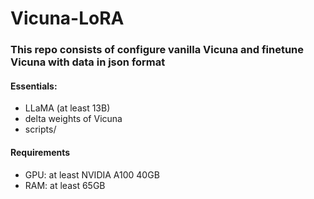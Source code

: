# Vicuna-LoRA
### This repo consists of configure vanilla Vicuna and finetune Vicuna with data in json format
#### Essentials:
- LLaMA (at least 13B)
- delta weights of Vicuna
- scripts/

#### Requirements
- GPU: at least NVIDIA A100 40GB
- RAM: at least 65GB
